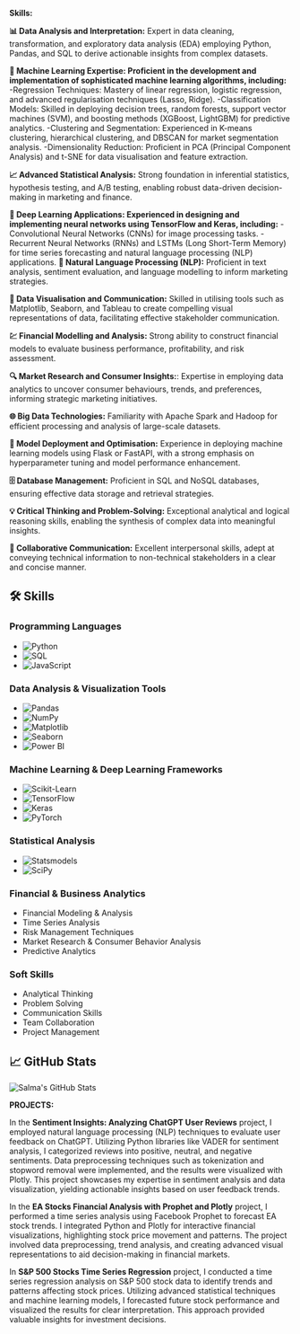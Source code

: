 **Skills:**

**📊 Data Analysis and Interpretation:** Expert in data cleaning, transformation, and exploratory data analysis (EDA) employing Python, Pandas, and SQL to derive actionable insights from complex datasets.

**🤖 Machine Learning Expertise: Proficient in the development and implementation of sophisticated machine learning algorithms, including:**
-Regression Techniques: Mastery of linear regression, logistic regression, and advanced regularisation techniques (Lasso, Ridge).
-Classification Models: Skilled in deploying decision trees, random forests, support vector machines (SVM), and boosting methods (XGBoost, LightGBM) for predictive analytics.
-Clustering and Segmentation: Experienced in K-means clustering, hierarchical clustering, and DBSCAN for market segmentation analysis.
-Dimensionality Reduction: Proficient in PCA (Principal Component Analysis) and t-SNE for data visualisation and feature extraction.

**📈 Advanced Statistical Analysis:** Strong foundation in inferential statistics, hypothesis testing, and A/B testing, enabling robust data-driven decision-making in marketing and finance.

**🧠 Deep Learning Applications: Experienced in designing and implementing neural networks using TensorFlow and Keras, including:**
-Convolutional Neural Networks (CNNs) for image processing tasks.
-Recurrent Neural Networks (RNNs) and LSTMs (Long Short-Term Memory) for time series forecasting and natural language processing (NLP) applications.
**📝 Natural Language Processing (NLP):** Proficient in text analysis, sentiment evaluation, and language modelling to inform marketing strategies.

**🎨 Data Visualisation and Communication:** Skilled in utilising tools such as Matplotlib, Seaborn, and Tableau to create compelling visual representations of data, facilitating effective stakeholder communication.

**💹 Financial Modelling and Analysis:** Strong ability to construct financial models to evaluate business performance, profitability, and risk assessment.

**🔍 Market Research and Consumer Insights:**: Expertise in employing data analytics to uncover consumer behaviours, trends, and preferences, informing strategic marketing initiatives.

**🌐 Big Data Technologies:** Familiarity with Apache Spark and Hadoop for efficient processing and analysis of large-scale datasets.

**🚀 Model Deployment and Optimisation:** Experience in deploying machine learning models using Flask or FastAPI, with a strong emphasis on hyperparameter tuning and model performance enhancement.

**🗄️ Database Management:** Proficient in SQL and NoSQL databases, ensuring effective data storage and retrieval strategies.

**💡 Critical Thinking and Problem-Solving:** Exceptional analytical and logical reasoning skills, enabling the synthesis of complex data into meaningful insights.

**🤝 Collaborative Communication:** Excellent interpersonal skills, adept at conveying technical information to non-technical stakeholders in a clear and concise manner.

## 🛠️ Skills

### **Programming Languages**
- ![Python](https://img.shields.io/badge/Python-3.8-brightgreen)
- ![SQL](https://img.shields.io/badge/SQL-PostgreSQL-orange)
- ![JavaScript](https://img.shields.io/badge/JavaScript-ES6-yellow)

### **Data Analysis & Visualization Tools**
- ![Pandas](https://img.shields.io/badge/Pandas-1.3.3-orange)
- ![NumPy](https://img.shields.io/badge/NumPy-1.21.2-red)
- ![Matplotlib](https://img.shields.io/badge/Matplotlib-3.4.3-blue)
- ![Seaborn](https://img.shields.io/badge/Seaborn-0.11.2-pink)
- ![Power BI](https://img.shields.io/badge/Power%20BI-2.93.903.0-orange)

### **Machine Learning & Deep Learning Frameworks**
- ![Scikit-Learn](https://img.shields.io/badge/Scikit--Learn-0.24.2-yellow)
- ![TensorFlow](https://img.shields.io/badge/TensorFlow-2.6.0-lightblue)
- ![Keras](https://img.shields.io/badge/Keras-2.6.0-orange)
- ![PyTorch](https://img.shields.io/badge/PyTorch-1.9.0-red)

### **Statistical Analysis**
- ![Statsmodels](https://img.shields.io/badge/Statsmodels-0.12.2-blue)
- ![SciPy](https://img.shields.io/badge/SciPy-1.7.1-orange)

### **Financial & Business Analytics**
- Financial Modeling & Analysis
- Time Series Analysis
- Risk Management Techniques
- Market Research & Consumer Behavior Analysis
- Predictive Analytics

### **Soft Skills**
- Analytical Thinking
- Problem Solving
- Communication Skills
- Team Collaboration
- Project Management

## 📈 GitHub Stats
![Salma's GitHub Stats](https://github-readme-stats.vercel.app/api?username=Salma0-8&show_icons=true&theme=radical)


**PROJECTS:**

In the **Sentiment Insights: Analyzing ChatGPT User Reviews** project, I employed natural language processing (NLP) techniques to evaluate user feedback on ChatGPT. Utilizing Python libraries like VADER for sentiment analysis, I categorized reviews into positive, neutral, and negative sentiments. Data preprocessing techniques such as tokenization and stopword removal were implemented, and the results were visualized with Plotly. This project showcases my expertise in sentiment analysis and data visualization, yielding actionable insights based on user feedback trends.

In the **EA Stocks Financial Analysis with Prophet and Plotly** project, I performed a time series analysis using Facebook Prophet to forecast EA stock trends. I integrated Python and Plotly for interactive financial visualizations, highlighting stock price movement and patterns. The project involved data preprocessing, trend analysis, and creating advanced visual representations to aid decision-making in financial markets.

In **S&P 500 Stocks Time Series Regression** project, I conducted a time series regression analysis on S&P 500 stock data to identify trends and patterns affecting stock prices. Utilizing advanced statistical techniques and machine learning models, I forecasted future stock performance and visualized the results for clear interpretation. This approach provided valuable insights for investment decisions.
